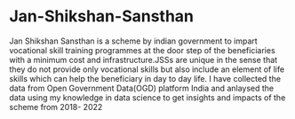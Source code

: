 # Jan-Shikshan-Sansthan

Jan Shikshan Sansthan is a scheme by indian government to impart vocational skill training programmes at the door step of the beneficiaries with a minimum cost and infrastructure.JSSs are unique in the sense that they do not provide only vocational skills but also include an element of life skills which can help the beneficiary in day to day life.
I have collected the data from Open Government Data(OGD) platform India and anlaysed the data using my knowledge in data science to get insights and impacts of the scheme from 2018- 2022
